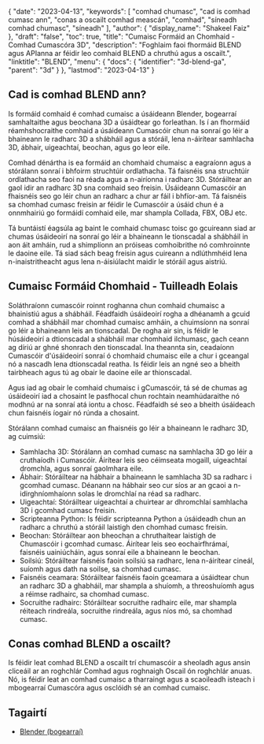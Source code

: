 {
  "date": "2023-04-13",
  "keywords": [
"comhad chumasc",
"cad is comhad cumasc ann",
"conas a oscailt comhad meascán",
"comhad",
"síneadh comhad chumasc",
"síneadh"
],
  "author": {
    "display_name": "Shakeel Faiz"
},
  "draft": "false",
  "toc": true,
  "title": "Cumaisc Formáid an Chomhaid - Comhad Cumascóra 3D",
  "description": "Foghlaim faoi fhormáid BLEND agus APIanna ar féidir leo comhaid BLEND a chruthú agus a oscailt.",
  "linktitle": "BLEND",
  "menu": {
    "docs": {
      "identifier": "3d-blend-ga",
      "parent": "3d"
}
},
  "lastmod": "2023-04-13"
}

## Cad is comhad BLEND ann?

Is formáid comhaid é comhad cumaisc a úsáideann Blender, bogearraí samhaltaithe agus beochana 3D a úsáidtear go forleathan. Is í an fhormáid réamhshocraithe comhaid a úsáideann Cumascóir chun na sonraí go léir a bhaineann le radharc 3D a shábháil agus a stóráil, lena n-áirítear samhlacha 3D, ábhair, uigeachtaí, beochan, agus go leor eile.

Comhad dénártha is ea formáid an chomhaid chumaisc a eagraíonn agus a stórálann sonraí i bhfoirm struchtúir ordlathacha. Tá faisnéis sna struchtúir ordlathacha seo faoi na réada agus a n-airíonna i radharc 3D. Stóráiltear an gaol idir an radharc 3D sna comhaid seo freisin. Úsáideann Cumascóir an fhaisnéis seo go léir chun an radharc a chur ar fáil i bhfíor-am. Tá faisnéis sa chomhad cumasc freisin ar féidir le Cumascóir a úsáid chun é a onnmhairiú go formáidí comhaid eile, mar shampla Collada, FBX, OBJ etc.

Tá buntáistí éagsúla ag baint le comhaid chumasc toisc go gcuireann siad ar chumas úsáideoirí na sonraí go léir a bhaineann le tionscadal a shábháil in aon áit amháin, rud a shimplíonn an próiseas comhoibrithe nó comhroinnte le daoine eile. Tá siad sách beag freisin agus cuireann a ndlúthmhéid lena n-inaistritheacht agus lena n-áisiúlacht maidir le stóráil agus aistriú.

## Cumaisc Formáid Chomhaid - Tuilleadh Eolais

Soláthraíonn cumascóir roinnt roghanna chun comhaid chumaisc a bhainistiú agus a shábháil. Féadfaidh úsáideoirí rogha a dhéanamh a gcuid comhad a shábháil mar chomhad cumaisc amháin, a chuimsíonn na sonraí go léir a bhaineann leis an tionscadal. De rogha air sin, is féidir le húsáideoirí a dtionscadal a shábháil mar chomhaid ilchumasc, gach ceann ag díriú ar ghné shonrach den tionscadal. Ina theannta sin, ceadaíonn Cumascóir d'úsáideoirí sonraí ó chomhaid chumaisc eile a chur i gceangal nó a nascadh lena dtionscadal reatha. Is féidir leis an ngné seo a bheith tairbheach agus tú ag obair le daoine eile ar thionscadal.

Agus iad ag obair le comhaid chumaisc i gCumascóir, tá sé de chumas ag úsáideoirí iad a chosaint le pasfhocal chun rochtain neamhúdaraithe nó modhnú ar na sonraí atá iontu a chosc. Féadfaidh sé seo a bheith úsáideach chun faisnéis íogair nó rúnda a chosaint.

Stórálann comhad cumaisc an fhaisnéis go léir a bhaineann le radharc 3D, ag cuimsiú:

- Samhlacha 3D: Stórálann an comhad cumasc na samhlacha 3D go léir a cruthaíodh i Cumascóir. Áirítear leis seo céimseata mogaill, uigeachtaí dromchla, agus sonraí gaolmhara eile.
- Ábhair: Stóráiltear na hábhair a bhaineann le samhlacha 3D sa radharc i gcomhad cumasc. Déanann na hábhair seo cur síos ar an gcaoi a n-idirghníomhaíonn solas le dromchlaí na réad sa radharc.
- Uigeachtaí: Stóráiltear uigeachtaí a chuirtear ar dhromchlaí samhlacha 3D i gcomhad cumasc freisin.
- Scripteanna Python: Is féidir scripteanna Python a úsáideadh chun an radharc a chruthú a stóráil laistigh den chomhad cumasc freisin.
- Beochan: Stóráiltear aon bheochan a chruthaítear laistigh de Chumascóir i gcomhad cumasc. Áirítear leis seo eochairfhrámaí, faisnéis uainiúcháin, agus sonraí eile a bhaineann le beochan.
- Soilsiú: Stóráiltear faisnéis faoin soilsiú sa radharc, lena n-áirítear cineál, suíomh agus dath na soilse, sa chomhad cumasc.
- Faisnéis ceamara: Stóráiltear faisnéis faoin gceamara a úsáidtear chun an radharc 3D a ghabháil, mar shampla a shuíomh, a threoshuíomh agus a réimse radhairc, sa chomhad cumasc.
- Socruithe radhairc: Stóráiltear socruithe radhairc eile, mar shampla réiteach rindreála, socruithe rindreála, agus níos mó, sa chomhad cumasc.

## Conas comhad BLEND a oscailt?
Is féidir leat comhad BLEND a oscailt trí chumascóir a sheoladh agus ansin cliceáil ar an roghchlár Comhad agus roghnaigh Oscail ón roghchlár anuas. Nó, is féidir leat an comhad cumaisc a tharraingt agus a scaoileadh isteach i mbogearraí Cumascóra agus osclóidh sé an comhad cumaisc.

## Tagairtí
* [Blender (bogearraí)]( https://en.wikipedia.org/wiki/Blender_(software))


